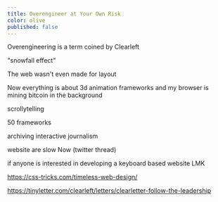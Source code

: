 ```yaml
---
title: Overengineer at Your Own Risk
color: olive
published: false
---
```


Overengineering is a term coined by Clearleft

"snowfall effect"

The web wasn't even made for layout

Now everything is about 3d animation frameworks and my browser is mining bitcoin in the background

scrollytelling

50 frameworks

archiving interactive journalism

website are slow Now (twitter thread)

if anyone is interested in developing a keyboard based website LMK

https://css-tricks.com/timeless-web-design/

https://tinyletter.com/clearleft/letters/clearletter-follow-the-leadership
